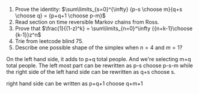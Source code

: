 1. Prove the identity: $\sum\limits_{s=0}^{\infty} {p-s \choose m}{q+s \choose q} = {p+q+1 \choose p-m}$
2. Read section on time reversible Markov chains from Ross.
3. Prove that $\frac{1}{(1-z)^k} = \sum\limits_{n=0}^\infty {{n+k-1}\choose {k-1}}z^n$
4. Trie from leetcode blind 75.
5. Describe one possible shape of the simplex when $n=4$ and $m=1$?

On the left hand side, it adds to p+q total people. And we're selecting m+q total people. The left most part can be rewritten as p-s choose p-s-m while the right side of the left hand side can be rewritten as q+s choose s.

right hand side can be written as p+q+1 choose q+m+1